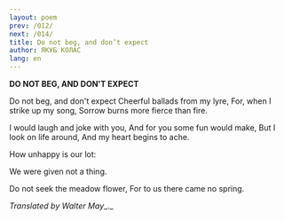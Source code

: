 ```yaml
---
layout: poem
prev: /012/
next: /014/
title: Do not beg, and don’t expect
author: ЯКУБ КОЛАС
lang: en
---
```



 
**DO NOT BEG, AND DON'T EXPECT**

Do not beg, and don't expect Cheerful ballads from my lyre, For, when I strike up my song, Sorrow burns more fierce than fire.

I would laugh and joke with you, And for you some fun would make, But I look on life around, And my heart begins to ache.

How unhappy is our lot:

We were given not a thing.

Do not seek the meadow flower, For to us there came no spring.

_Translated by Walter May__._
